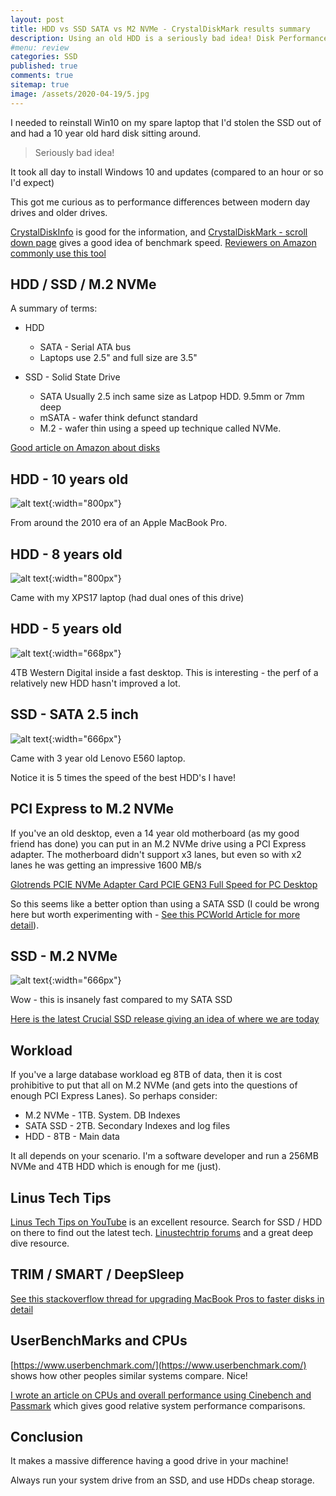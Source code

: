 ```yaml
---
layout: post
title: HDD vs SSD SATA vs M2 NVMe - CrystalDiskMark results summary
description: Using an old HDD is a seriously bad idea! Disk Performance review of an HDD / SSD / SSD M.2 NVMe
#menu: review
categories: SSD 
published: true 
comments: true     
sitemap: true
image: /assets/2020-04-19/5.jpg
---
```


I needed to reinstall Win10 on my spare laptop that I'd stolen the SSD out of and had a 10 year old hard disk sitting around.

> Seriously bad idea!

It took all day to install Windows 10 and updates (compared to an hour or so I'd expect)

This got me curious as to performance differences between modern day drives and older drives.

[CrystalDiskInfo](https://crystalmark.info/en/download/) is good for the information, and [CrystalDiskMark - scroll down page](https://crystalmark.info/en/download/) gives a good idea of benchmark speed. [Reviewers on Amazon commonly use this tool](https://www.amazon.co.uk/gp/customer-reviews/R10MQS63PSXP2K/ref=cm_cr_dp_d_rvw_ttl?ie=UTF8&ASIN=B07LGF54XR)

## HDD / SSD / M.2 NVMe

A summary of terms:

- HDD  
    - SATA - Serial ATA bus
    - Laptops use 2.5" and full size are 3.5"

- SSD - Solid State Drive
    - SATA Usually 2.5 inch same size as Latpop HDD. 9.5mm or 7mm deep
    - mSATA - wafer think defunct standard
    - M.2 - wafer thin using a speed up technique called NVMe.

[Good article on Amazon about disks](https://www.amazon.co.uk/ospublishing/story/e3f3d5b1-09de-4652-b163-fa9a308bad33/ref=sxin_7?pd_rd_w=PLPJM&pf_rd_p=832a297b-927a-4f4b-9373-25187b5b678b&pf_rd_r=C7PE83186DNWGFZGX8X7&pd_rd_r=0dd0fa8c-8e58-4018-a6d8-a7d911fcecb7&pd_rd_wg=woWXU&qid=1587060816&cv_ct_pg=search&cv_ct_wn=osp-single-source&ascsubtag=amzn1.osa.e3f3d5b1-09de-4652-b163-fa9a308bad33.A1F83G8C2ARO7P.en_GB&linkCode=oas&cv_ct_id=amzn1.osa.e3f3d5b1-09de-4652-b163-fa9a308bad33.A1F83G8C2ARO7P.en_GB&tag=pcmagukonsite00-21&cv_ct_cx=ssd)

## HDD - 10 years old

![alt text](/assets/2020-04-19/1.jpg "Old Disk perf"){:width="800px"}  

From around the 2010 era of an Apple MacBook Pro.

## HDD - 8 years old

![alt text](/assets/2020-04-19/2.jpg "8 year old"){:width="800px"}  

Came with my XPS17 laptop (had dual ones of this drive)

## HDD - 5 years old

![alt text](/assets/2020-04-19/4.jpg "2 years old"){:width="668px"}  

4TB Western Digital inside a fast desktop. This is interesting - the perf of a relatively new HDD hasn't improved a lot.

## SSD - SATA 2.5 inch

![alt text](/assets/2020-04-19/3.jpg "3 year old laptop"){:width="666px"}  

Came with 3 year old Lenovo E560 laptop.

Notice it is 5 times the speed of the best HDD's I have!

## PCI Express to M.2 NVMe

If you've an old desktop, even a 14 year old motherboard (as my good friend has done) you can put in an M.2 NVMe drive using a PCI Express adapter. The motherboard didn't support x3 lanes, but even so with x2 lanes he was getting an impressive 1600 MB/s

[Glotrends PCIE NVMe Adapter Card PCIE GEN3 Full Speed for PC Desktop](https://www.amazon.co.uk/gp/product/B07FMM9G35/ref=ppx_yo_dt_b_asin_title_o07_s00?ie=UTF8&psc=1)

So this seems like a better option than using a SATA SSD (I could be wrong here but worth experimenting with - [See this PCWorld Article for more detail](https://www.pcworld.com/article/2899351/everything-you-need-to-know-about-nvme.html)).

## SSD - M.2 NVMe

![alt text](/assets/2020-04-19/5.jpg "Desktop"){:width="666px"}  

Wow - this is insanely fast compared to my SATA SSD

[Here is the latest Crucial SSD release giving an idea of where we are today](https://www.tomshardware.com/uk/news/crucial-p5-m2-nvme-ssds-fastest)

## Workload

If you've a large database workload eg 8TB of data, then it is cost prohibitive to put that all on M.2 NVMe (and gets into the questions of enough PCI Express Lanes). So perhaps consider:

- M.2 NVMe - 1TB. System. DB Indexes
- SATA SSD - 2TB. Secondary Indexes and log files
- HDD - 8TB - Main data

It all depends on your scenario. I'm a software developer and run a 256MB NVMe and 4TB HDD which is enough for me (just).

## Linus Tech Tips

[Linus Tech Tips on YouTube](https://www.youtube.com/user/LinusTechTips/featured) is an excellent resource. Search for SSD / HDD on there to find out the latest tech. [Linustechtrip forums](https://linustechtips.com/main/forum/38-storage-devices/) and a great deep dive resource.

## TRIM / SMART / DeepSleep

[See this stackoverflow thread for upgrading MacBook Pros to faster disks in detail](https://apple.stackexchange.com/questions/287644/do-macbooks-support-nvme-ssd-drives-via-the-use-of-a-sintech-adapter)

## UserBenchMarks and CPUs

[https://www.userbenchmark.com/](https://www.userbenchmark.com/) shows how other peoples similar systems compare. Nice!

[I wrote an article on CPUs and overall performance using Cinebench and Passmark](https://davemateer.com/2020/02/20/Benchmarking-with-Cinebench-and-Passmark) which gives good relative system performance comparisons.

## Conclusion

It makes a massive difference having a good drive in your machine!

Always run your system drive from an SSD, and use HDDs cheap storage.

